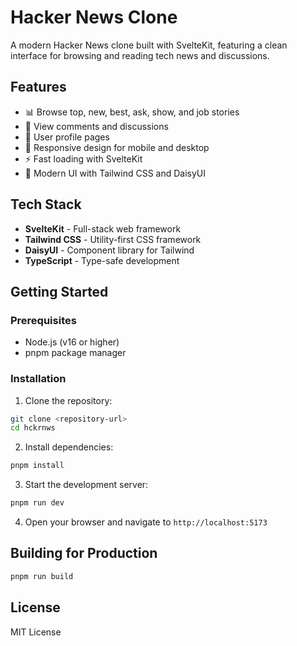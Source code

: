 # Hacker News Clone

A modern Hacker News clone built with SvelteKit, featuring a clean interface for browsing and reading tech news and discussions.

## Features

- 📊 Browse top, new, best, ask, show, and job stories
- 💬 View comments and discussions
- 👤 User profile pages
- 📱 Responsive design for mobile and desktop
- ⚡ Fast loading with SvelteKit
- 🎨 Modern UI with Tailwind CSS and DaisyUI

## Tech Stack

- **SvelteKit** - Full-stack web framework
- **Tailwind CSS** - Utility-first CSS framework
- **DaisyUI** - Component library for Tailwind
- **TypeScript** - Type-safe development

## Getting Started

### Prerequisites

- Node.js (v16 or higher)
- pnpm package manager

### Installation

1. Clone the repository:
```bash
git clone <repository-url>
cd hckrnws
```

2. Install dependencies:
```bash
pnpm install
```

3. Start the development server:
```bash
pnpm run dev
```

4. Open your browser and navigate to `http://localhost:5173`

## Building for Production

```bash
pnpm run build
```

## License

MIT License
